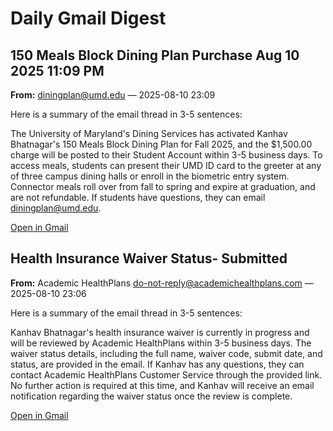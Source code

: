 # Daily Gmail Digest

## 150 Meals Block Dining Plan Purchase Aug 10 2025 11:09 PM
**From:** diningplan@umd.edu — 2025-08-10 23:09

Here is a summary of the email thread in 3-5 sentences:

The University of Maryland's Dining Services has activated Kanhav Bhatnagar's 150 Meals Block Dining Plan for Fall 2025, and the $1,500.00 charge will be posted to their Student Account within 3-5 business days. To access meals, students can present their UMD ID card to the greeter at any of three campus dining halls or enroll in the biometric entry system. Connector meals roll over from fall to spring and expire at graduation, and are not refundable. If students have questions, they can email diningplan@umd.edu.

[Open in Gmail](https://mail.google.com/mail/u/0/#inbox/198971a86fa82742)

## Health Insurance Waiver Status- Submitted
**From:** Academic HealthPlans <do-not-reply@academichealthplans.com> — 2025-08-10 23:06

Here is a summary of the email thread in 3-5 sentences:

Kanhav Bhatnagar's health insurance waiver is currently in progress and will be reviewed by Academic HealthPlans within 3-5 business days. The waiver status details, including the full name, waiver code, submit date, and status, are provided in the email. If Kanhav has any questions, they can contact Academic HealthPlans Customer Service through the provided link. No further action is required at this time, and Kanhav will receive an email notification regarding the waiver status once the review is complete.

[Open in Gmail](https://mail.google.com/mail/u/0/#inbox/1989717dfbe242e4)


